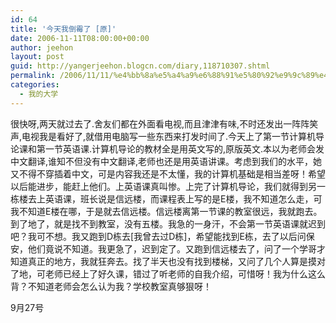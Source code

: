 ```yaml
---
id: 64
title: '今天我倒霉了 [原]'
date: 2006-11-11T08:00:00+00:00
author: jeehon
layout: post
guid: http://yangerjeehon.blogcn.com/diary,118710307.shtml
permalink: /2006/11/11/%e4%bb%8a%e5%a4%a9%e6%88%91%e5%80%92%e9%9c%89%e4%ba%86-%e5%8e%9f/
categories:
  - 我的大学
---
```

很快呀,两天就过去了.舍友们都在外面看电视,而且津津有味,不时还发出一阵阵笑声,电视我是看好了,就借用电脑写一些东西来打发时间了.今天上了第一节计算机导论课和第一节英语课.计算机导论的教材全是用英文写的,原版英文.本以为老师会发中文翻译,谁知不但没有中文翻译,老师也还是用英语讲课。考虑到我们的水平，她又不得不穿插着中文，可是内容我还是不太懂，我的计算机基础是相当差呀！希望以后能进步，能赶上他们。上英语课真叫惨。上完了计算机导论，我们就得到另一栋楼去上英语课，班长说是信远楼，而课程表上写的是E楼，我不知道怎么走，可我不知道E楼在哪，于是就去信远楼。信远楼离第一节课的教室很远，我就跑去。到了地了，就是找不到教室，没有五楼。我急的一身汗，不会第一节英语课就迟到吧？我可不想。我又跑到D栋去[我曾去过D栋]，希望能找到E栋，去了以后问保安，他们竟说不知道。我更急了，迟到定了。又跑到信远楼去了，问了一个学哥才知道真正的地方，我就狂奔去。找了半天也没有找到楼梯，又问了几个人算是摸对了地，可老师已经上了好久课，错过了听老师的自我介绍，可惜呀！我为什么这么背？不知道老师会怎么认为我？学校教室真够狠呀！
                                                                                     
9月27号